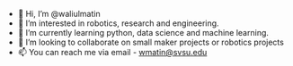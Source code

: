 - 👋 Hi, I’m @waliulmatin
- 👀 I’m interested in robotics, research and engineering.
- 🌱 I’m currently learning python, data science and machine learning.
- 💞️ I’m looking to collaborate on small maker projects or robotics projects 
- 📫 You can reach me via email - wmatin@svsu.edu

<!---
waliulmatin/waliulmatin is a ✨ special ✨ repository because its `README.md` (this file) appears on your GitHub profile.
You can click the Preview link to take a look at your changes.
--->
